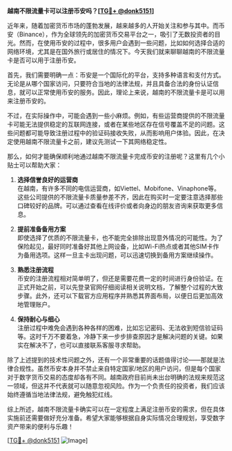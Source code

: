 **越南不限流量卡可以注册币安吗？[[TG💪+ @donk5151](https://t.me/s/donk5151)]**

近年来，随着加密货币市场的蓬勃发展，越来越多的人开始关注和参与其中。而币安（Binance），作为全球领先的加密货币交易平台之一，吸引了无数投资者的目光。然而，在使用币安的过程中，很多用户会遇到一些问题，比如如何选择合适的网络环境，尤其是在国外旅行或居住的情况下。今天我们就来聊聊越南的不限流量卡是否可以用于注册币安。

首先，我们需要明确一点：币安是一个国际化的平台，支持多种语言和支付方式。无论是从哪个国家访问，只要符合当地的法律法规，并且具备合法的身份认证信息，就可以正常使用币安的服务。因此，理论上来说，越南的不限流量卡是可以用来注册币安的。

不过，在实际操作中，可能会遇到一些小麻烦。例如，有些运营商提供的不限流量卡可能无法提供稳定的互联网连接，或者在某些地区存在信号覆盖不足的问题。这些问题都可能导致注册过程中的验证码接收失败，从而影响用户体验。因此，在决定使用越南不限流量卡之前，建议先测试一下其网络稳定性。

那么，如何才能确保顺利地通过越南不限流量卡完成币安的注册呢？这里有几个小贴士可以帮助大家：

1. **选择信誉良好的运营商**  
   在越南，有许多不同的电信运营商，如Viettel、Mobifone、Vinaphone等。这些公司提供的不限流量卡质量参差不齐，因此在购买时一定要注意选择那些口碑较好的品牌。可以通过查看在线评价或者向身边的朋友咨询来获取更多信息。

2. **提前准备备用方案**  
   即使选择了优质的不限流量卡，也不能完全排除出现意外情况的可能性。为了保险起见，最好同时准备好其他上网设备，比如Wi-Fi热点或者其他SIM卡作为备用选项。这样一旦主卡出现问题，可以迅速切换到备用方案继续操作。

3. **熟悉注册流程**  
   币安的注册流程相对简单明了，但还是需要花费一定的时间进行身份验证。在正式开始之前，可以先登录官网仔细阅读相关说明文档，了解整个过程的大致步骤。此外，还可以下载官方应用程序并熟悉其界面布局，以便日后更加高效地管理账户。

4. **保持耐心与细心**  
   注册过程中难免会遇到各种各样的困难，比如忘记密码、无法收到短信验证码等。这时千万不要着急，冷静下来一步步排查原因才是解决问题的关键。如果实在解决不了，也可以直接联系客服寻求帮助。

除了上述提到的技术性问题之外，还有一个非常重要的话题值得讨论——那就是法律合规性。虽然币安本身并不禁止来自特定国家/地区的用户访问，但是每个国家对于数字货币交易的态度却各有不同。越南政府目前尚未出台明确的法规来规范这一领域，但这并不代表就可以随意忽视风险。作为一个负责任的投资者，我们应该始终遵循当地法律法规，避免触犯红线。

综上所述，越南不限流量卡确实可以在一定程度上满足注册币安的需求，但在具体实施前还需要做好充分准备。希望大家能够根据自身实际情况合理规划，享受数字资产带来的便利与乐趣！

[[TG💪+ @donk5151](https://t.me/s/donk5151) ![Image](https://i.postimg.cc/rwNCRYN7/Snipaste-2025-04-30-17-27-05.png)]